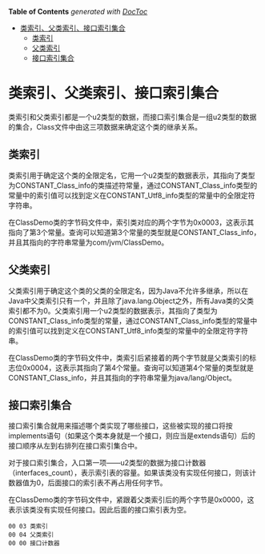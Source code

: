 <!-- START doctoc generated TOC please keep comment here to allow auto update -->
<!-- DON'T EDIT THIS SECTION, INSTEAD RE-RUN doctoc TO UPDATE -->
**Table of Contents**  *generated with [DocToc](https://github.com/thlorenz/doctoc)*

- [类索引、父类索引、接口索引集合](#%E7%B1%BB%E7%B4%A2%E5%BC%95%E3%80%81%E7%88%B6%E7%B1%BB%E7%B4%A2%E5%BC%95%E3%80%81%E6%8E%A5%E5%8F%A3%E7%B4%A2%E5%BC%95%E9%9B%86%E5%90%88)
  - [类索引](#%E7%B1%BB%E7%B4%A2%E5%BC%95)
  - [父类索引](#%E7%88%B6%E7%B1%BB%E7%B4%A2%E5%BC%95)
  - [接口索引集合](#%E6%8E%A5%E5%8F%A3%E7%B4%A2%E5%BC%95%E9%9B%86%E5%90%88)

<!-- END doctoc generated TOC please keep comment here to allow auto update -->

# 类索引、父类索引、接口索引集合

类索引和父类索引都是一个u2类型的数据，而接口索引集合是一组u2类型的数据的集合，Class文件中由这三项数据来确定这个类的继承关系。

## 类索引

类索引用于确定这个类的全限定名，它用一个u2类型的数据表示，其指向了类型为CONSTANT_Class_info的类描述符常量，通过CONSTANT_Class_info类型的常量中的索引值可以找到定义在CONSTANT_Utf8_info类型的常量中的全限定符字符串。

在ClassDemo类的字节码文件中，索引类对应的两个字节为0x0003，这表示其指向了第3个常量。查询可以知道第3个常量的类型就是CONSTANT_Class_info，并且其指向的字符串常量为com/jvm/ClassDemo。

## 父类索引

父类索引用于确定这个类的父类的全限定名，因为Java不允许多继承，所以在Java中父类索引只有一个，并且除了java.lang.Object之外，所有Java类的父类索引都不为0。父类索引用一个u2类型的数据表示，其指向了类型为CONSTANT_Class_info类型的常量，通过CONSTANT_Class_info类型的常量中的索引值可以找到定义在CONSTANT_Utf8_info类型的常量中的全限定符字符串。

在ClassDemo类的字节码文件中，类索引后紧接着的两个字节就是父类索引的标志位0x0004，这表示其指向了第4个常量。查询可以知道第4个常量的类型就是CONSTANT_Class_info，并且其指向的字符串常量为java/lang/Object。

## 接口索引集合

接口索引集合就用来描述哪个类实现了哪些接口，这些被实现的接口将按implements语句（如果这个类本身就是一个接口，则应当是extends语句）后的接口顺序从左到右排列在接口索引集合中。

对于接口索引集合，入口第一项——u2类型的数据为接口计数器（interfaces_count），表示索引表的容量。如果该类没有实现任何接口，则该计数器值为0，后面接口的索引表不再占用任何字节。

在ClassDemo类的字节码文件中，紧跟着父类索引后的两个字节是0x0000，这表示该类没有实现任何接口。因此后面的接口索引表为空。

```
00 03 类索引
00 04 父类索引
00 00 接口计数器
```
